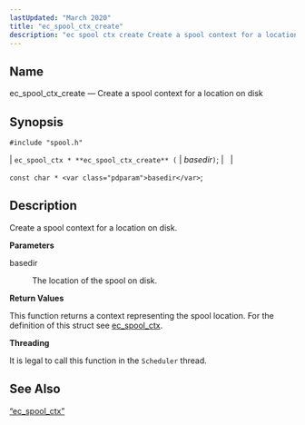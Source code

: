 ```yaml
---
lastUpdated: "March 2020"
title: "ec_spool_ctx_create"
description: "ec spool ctx create Create a spool context for a location on disk ec spool ctx ec spool ctx create basedir const char basedir Create a spool context for a location on disk basedir The location of the spool on disk This function returns a context representing the spool location..."
---
```


<a name="apis.ec_spool_ctx_create"></a> 
## Name

ec_spool_ctx_create — Create a spool context for a location on disk

## Synopsis

`#include "spool.h"`

| `ec_spool_ctx * **ec_spool_ctx_create** (` | <var class="pdparam">basedir</var>`)`; |   |

`const char * <var class="pdparam">basedir</var>`;<a name="idp62282512"></a> 
## Description

Create a spool context for a location on disk.

**<a name="idp62283744"></a> Parameters**

<dl class="variablelist">

<dt>basedir</dt>

<dd>

The location of the spool on disk.

</dd>

</dl>

**<a name="idp62286496"></a> Return Values**

This function returns a context representing the spool location. For the definition of this struct see [ec_spool_ctx](/momentum/3/3-api/structs-ec-spool-ctx).

**<a name="idp62288224"></a> Threading**

It is legal to call this function in the `Scheduler` thread.

<a name="idp62289760"></a> 
## See Also

[“ec_spool_ctx”](/momentum/3/3-api/structs-ec-spool-ctx)
